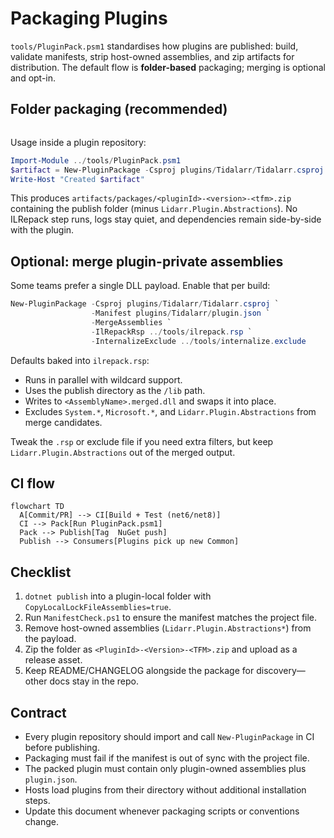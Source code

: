 # Packaging Plugins

`tools/PluginPack.psm1` standardises how plugins are published: build, validate manifests, strip host-owned assemblies, and zip artifacts for distribution. The default flow is **folder-based** packaging; merging is optional and opt-in.

## Folder packaging (recommended)

```powershell file=../tools/PluginPack.psm1#plugin-pack
```

Usage inside a plugin repository:

```powershell
Import-Module ../tools/PluginPack.psm1
$artifact = New-PluginPackage -Csproj plugins/Tidalarr/Tidalarr.csproj -Manifest plugins/Tidalarr/plugin.json
Write-Host "Created $artifact"
```

This produces `artifacts/packages/<pluginId>-<version>-<tfm>.zip` containing the publish folder (minus `Lidarr.Plugin.Abstractions`). No ILRepack step runs, logs stay quiet, and dependencies remain side-by-side with the plugin.

## Optional: merge plugin-private assemblies

Some teams prefer a single DLL payload. Enable that per build:

```powershell
New-PluginPackage -Csproj plugins/Tidalarr/Tidalarr.csproj `
                  -Manifest plugins/Tidalarr/plugin.json `
                  -MergeAssemblies `
                  -IlRepackRsp ../tools/ilrepack.rsp `
                  -InternalizeExclude ../tools/internalize.exclude
```

Defaults baked into `ilrepack.rsp`:
- Runs in parallel with wildcard support.
- Uses the publish directory as the `/lib` path.
- Writes to `<AssemblyName>.merged.dll` and swaps it into place.
- Excludes `System.*`, `Microsoft.*`, and `Lidarr.Plugin.Abstractions` from merge candidates.

Tweak the `.rsp` or exclude file if you need extra filters, but keep `Lidarr.Plugin.Abstractions` out of the merged output.

## CI flow

```mermaid
flowchart TD
  A[Commit/PR] --> CI[Build + Test (net6/net8)]
  CI --> Pack[Run PluginPack.psm1]
  Pack --> Publish[Tag  NuGet push]
  Publish --> Consumers[Plugins pick up new Common]
```

## Checklist

1. `dotnet publish` into a plugin-local folder with `CopyLocalLockFileAssemblies=true`.
2. Run `ManifestCheck.ps1` to ensure the manifest matches the project file.
3. Remove host-owned assemblies (`Lidarr.Plugin.Abstractions*`) from the payload.
4. Zip the folder as `<PluginId>-<Version>-<TFM>.zip` and upload as a release asset.
5. Keep README/CHANGELOG alongside the package for discovery—other docs stay in the repo.

## Contract

- Every plugin repository should import and call `New-PluginPackage` in CI before publishing.
- Packaging must fail if the manifest is out of sync with the project file.
- The packed plugin must contain only plugin-owned assemblies plus `plugin.json`.
- Hosts load plugins from their directory without additional installation steps.
- Update this document whenever packaging scripts or conventions change.
